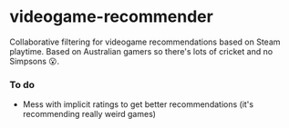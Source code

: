 # videogame-recommender

Collaborative filtering for videogame recommendations based on Steam playtime. Based on Australian gamers so there's lots of cricket and no Simpsons 😮.

### To do
- Mess with implicit ratings to get better recommendations (it's recommending really weird games)
